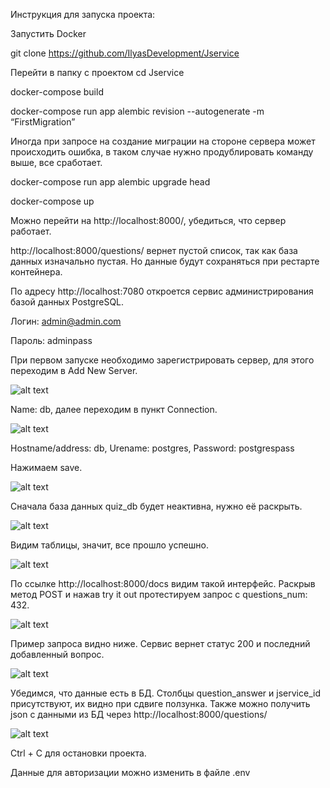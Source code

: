 Инструкция для запуска проекта:

Запустить Docker

git clone https://github.com/IlyasDevelopment/Jservice

Перейти в папку с проектом cd Jservice

docker-compose build

docker-compose run app alembic revision --autogenerate -m “FirstMigration”

Иногда при запросе на создание миграции на стороне сервера может происходить ошибка, в таком случае нужно продублировать команду выше, все сработает.

docker-compose run app alembic upgrade head

docker-compose up

Можно перейти на http://localhost:8000/, убедиться, что сервер работает.

http://localhost:8000/questions/ вернет пустой список, так как база данных изначально пустая. Но данные будут сохраняться при рестарте контейнера.

По адресу http://localhost:7080 откроется сервис администрирования базой данных PostgreSQL.

Логин: admin@admin.com

Пароль: adminpass

При первом запуске необходимо зарегистрировать сервер, для этого переходим в Add New Server.

![alt text](https://github.com/IlyasDevelopment/Jservice/blob/main/screenshots/1.png "Таблица")

Name: db, далее переходим в пункт Connection.

![alt text](https://github.com/IlyasDevelopment/Jservice/blob/main/screenshots/2.png "Таблица")

Hostname/address: db, Urename: postgres, Password: postgrespass

Нажимаем save.

![alt text](https://github.com/IlyasDevelopment/Jservice/blob/main/screenshots/3.png "Таблица")

Сначала база данных quiz_db будет неактивна, нужно её раскрыть.

![alt text](https://github.com/IlyasDevelopment/Jservice/blob/main/screenshots/4.png "Таблица")

Видим таблицы, значит, все прошло успешно.

![alt text](https://github.com/IlyasDevelopment/Jservice/blob/main/screenshots/5.png "Таблица")

 По ссылке http://localhost:8000/docs видим такой интерфейс. Раскрыв метод POST и нажав try it out протестируем запрос с questions_num: 432.

![alt text](https://github.com/IlyasDevelopment/Jservice/blob/main/screenshots/6.png "Таблица")

Пример запроса видно ниже. Сервис вернет статус 200 и последний добавленный вопрос.

![alt text](https://github.com/IlyasDevelopment/Jservice/blob/main/screenshots/7.png "Таблица")

Убедимся, что данные есть в БД. Столбцы question_answer и jservice_id присутствуют, их видно при сдвиге ползунка. Также можно получить json с данными из БД через http://localhost:8000/questions/

![alt text](https://github.com/IlyasDevelopment/Jservice/blob/main/screenshots/8.png "Таблица")

Ctrl + C для остановки проекта.

Данные для авторизации можно изменить в файле .env

